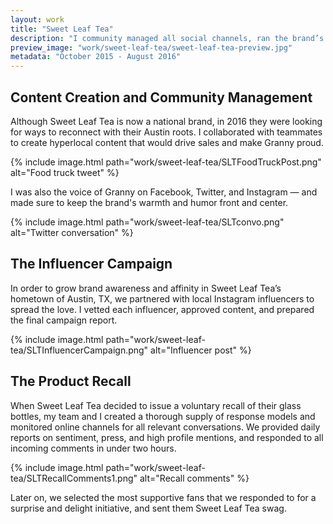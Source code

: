 ```yaml
---
layout: work
title: "Sweet Leaf Tea"
description: "I community managed all social channels, ran the brand’s first influencer campaign, and helped manage a national product recall, while helping create content that brought the brand back to its Austin roots."
preview_image: "work/sweet-leaf-tea/sweet-leaf-tea-preview.jpg"
metadata: "October 2015 - August 2016"
---
```

## Content Creation and Community Management

Although Sweet Leaf Tea is now a national brand, in 2016 they were looking for ways to reconnect with their Austin roots. I collaborated with teammates to create hyperlocal content that would drive sales and make Granny proud. 

{% include image.html path="work/sweet-leaf-tea/SLTFoodTruckPost.png" alt="Food truck tweet" %}

I was also the voice of Granny on Facebook, Twitter, and Instagram — and made sure to keep the brand's warmth and humor front and center.

{% include image.html path="work/sweet-leaf-tea/SLTconvo.png" alt="Twitter conversation" %}

## The Influencer Campaign

In order to grow brand awareness and affinity in Sweet Leaf Tea’s hometown of Austin, TX, we partnered with local Instagram influencers to spread the love. I vetted each influencer, approved content, and prepared the final campaign report.

{% include image.html path="work/sweet-leaf-tea/SLTInfluencerCampaign.png" alt="Influencer post" %}

## The Product Recall

When Sweet Leaf Tea decided to issue a voluntary recall of their glass bottles, my team and I created a thorough supply of response models and monitored online channels for all relevant conversations. We provided daily reports on sentiment, press, and high profile mentions, and responded to all incoming comments in under two hours.

{% include image.html path="work/sweet-leaf-tea/SLTRecallComments1.png" alt="Recall comments" %}

Later on, we selected the most supportive fans that we responded to for a surprise and delight initiative, and sent them Sweet Leaf Tea swag.